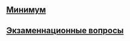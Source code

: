 ## [Минимум](https://github.com/Zh3k4/exam_db/blob/main/minimum.md)

## [Экзаменнационные вопросы](https://github.com/Zh3k4/exam_db/blob/main/exam.md)

